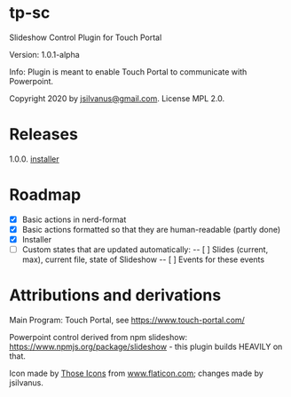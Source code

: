 # tp-sc
Slideshow Control Plugin for Touch Portal

Version: 1.0.1-alpha

Info: Plugin is meant to enable Touch Portal to communicate with Powerpoint.

Copyright 2020 by jsilvanus@gmail.com. License MPL 2.0.

# Releases

1.0.0. <a href="https://github.com/jsilvanus/tp-sc/blob/master/releases/SlideControlPlugin.exe">installer</a>

# Roadmap

- [x] Basic actions in nerd-format
- [x] Basic actions formatted so that they are human-readable (partly done)
- [x] Installer
- [ ] Custom states that are updated automatically:
-- [ ] Slides (current, max), current file, state of Slideshow
-- [ ] Events for these events

# Attributions and derivations

Main Program: Touch Portal, see https://www.touch-portal.com/

Powerpoint control derived from npm slideshow: https://www.npmjs.org/package/slideshow - this plugin builds HEAVILY on that.

Icon made by <a href="https://www.flaticon.com/authors/those-icons" title="Those Icons">Those Icons</a> from <a href="https://www.flaticon.com/" title="Flaticon"> www.flaticon.com</a>; changes made by jsilvanus.
